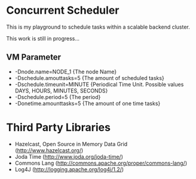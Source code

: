Concurrent Scheduler
====================
This is my playground to schedule tasks within a scalable backend cluster. 

This work is still in progress...

VM Parameter
------------
- -Dnode.name=NODE_1 {The node Name}
- -Dschedule.amouttasks=5 {The amount of scheduled tasks}
- -Dschedule.timeunit=MINUTE {Periodical Time Unit. Possible values DAYS, HOURS, MINUTES, SECONDS}
- -Dschedule.period=5 {The period}
- -Donetime.amounttasks=5 {The amount of one time tasks}





Third Party Libraries
====================

- Hazelcast, Open Source in Memory Data Grid (http://www.hazelcast.org/)
- Joda Time (http://www.joda.org/joda-time/)
- Commons Lang (http://commons.apache.org/proper/commons-lang/)
- Log4J (http://logging.apache.org/log4j/1.2/)
